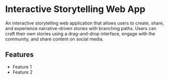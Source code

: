 # Interactive Storytelling Web App

An interactive storytelling web application that allows users to create, share, and experience narrative-driven stories with branching paths. Users can craft their own stories using a drag-and-drop interface, engage with the community, and share content on social media.

## Features

- Feature 1
- Feature 2

